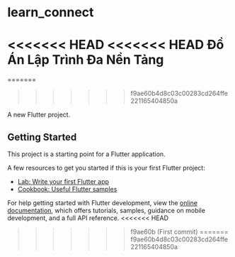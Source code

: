 # learn_connect
<<<<<<< HEAD
<<<<<<< HEAD
Đồ Án Lập Trình Đa Nền Tảng
=======
=======
>>>>>>> f9ae60b4d8c03c00283cd264ffe221165404850a

A new Flutter project.

## Getting Started

This project is a starting point for a Flutter application.

A few resources to get you started if this is your first Flutter project:

- [Lab: Write your first Flutter app](https://docs.flutter.dev/get-started/codelab)
- [Cookbook: Useful Flutter samples](https://docs.flutter.dev/cookbook)

For help getting started with Flutter development, view the
[online documentation](https://docs.flutter.dev/), which offers tutorials,
samples, guidance on mobile development, and a full API reference.
<<<<<<< HEAD
>>>>>>> f9ae60b (First commit)
=======
>>>>>>> f9ae60b4d8c03c00283cd264ffe221165404850a
